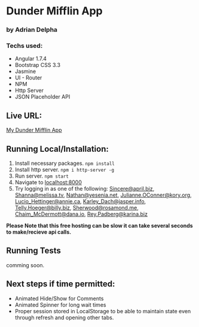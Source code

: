 # Dunder Mifflin App
### by Adrian Delpha

### Techs used:
* Angular 1.7.4
* Bootstrap CSS 3.3
* Jasmine
* UI - Router
* NPM
* Http Server
* JSON Placeholder API


## Live URL:
[My Dunder Mifflin App](https://dunder-mifflin-app.000webhostapp.com "Dunder Mifflin")

## Running Local/Installation:
1. Install necessary packages. `npm install`
2. Install http server. `npm i http-server -g`
3. Run server. `npm start`
4. Navigate to [localhost:8000](localhost:8000)
5. Try logging in as one of the following: Sincere@april.biz, Shanna@melissa.tv, Nathan@yesenia.net, Julianne.OConner@kory.org, Lucio_Hettinger@annie.ca, Karley_Dach@jasper.info, Telly.Hoeger@billy.biz, Sherwood@rosamond.me, Chaim_McDermott@dana.io, Rey.Padberg@karina.biz

__Please Note that this free hosting can be slow it can take several seconds to make/recieve api calls.__

## Running Tests
comming soon.

## Next steps if time permitted:
* Animated Hide/Show for Comments
* Animated Spinner for long wait times
* Proper session stored in LocalStorage to be able to maintain state even through refresh and opening other tabs.
